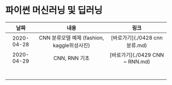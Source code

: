 # 파이썬 머신러닝 및 딥러닝

|    날짜    |                    내용                     |              링크               |
| :--------: | :-----------------------------------------: | :-----------------------------: |
| 2020-04-28 | CNN 분류모델 예제 (fashion, kaggle위성사진) |  [바로가기](./0428 cnn분류.md)  |
| 2020-04-29 |                CNN, RNN 기초                | [바로가기](./0429 CNN ~ RNN.md) |
|            |                                             |                                 |
|            |                                             |                                 |
|            |                                             |                                 |
|            |                                             |                                 |
|            |                                             |                                 |
|            |                                             |                                 |
|            |                                             |                                 |

